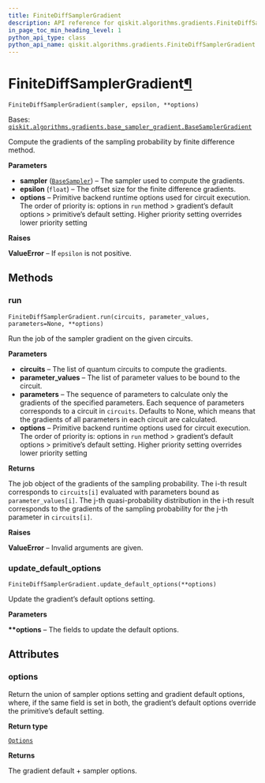 ```yaml
---
title: FiniteDiffSamplerGradient
description: API reference for qiskit.algorithms.gradients.FiniteDiffSamplerGradient
in_page_toc_min_heading_level: 1
python_api_type: class
python_api_name: qiskit.algorithms.gradients.FiniteDiffSamplerGradient
---
```


# FiniteDiffSamplerGradient[¶](#finitediffsamplergradient "Permalink to this headline")

<span id="qiskit.algorithms.gradients.FiniteDiffSamplerGradient" />

`FiniteDiffSamplerGradient(sampler, epsilon, **options)`

Bases: [`qiskit.algorithms.gradients.base_sampler_gradient.BaseSamplerGradient`](qiskit.algorithms.gradients.BaseSamplerGradient "qiskit.algorithms.gradients.base_sampler_gradient.BaseSamplerGradient")

Compute the gradients of the sampling probability by finite difference method.

**Parameters**

*   **sampler** ([`BaseSampler`](qiskit.primitives.BaseSampler "qiskit.primitives.base.base_sampler.BaseSampler")) – The sampler used to compute the gradients.
*   **epsilon** (`float`) – The offset size for the finite difference gradients.
*   **options** – Primitive backend runtime options used for circuit execution. The order of priority is: options in `run` method > gradient’s default options > primitive’s default setting. Higher priority setting overrides lower priority setting

**Raises**

**ValueError** – If `epsilon` is not positive.

## Methods

### run

<span id="qiskit.algorithms.gradients.FiniteDiffSamplerGradient.run" />

`FiniteDiffSamplerGradient.run(circuits, parameter_values, parameters=None, **options)`

Run the job of the sampler gradient on the given circuits.

**Parameters**

*   **circuits** – The list of quantum circuits to compute the gradients.
*   **parameter\_values** – The list of parameter values to be bound to the circuit.
*   **parameters** – The sequence of parameters to calculate only the gradients of the specified parameters. Each sequence of parameters corresponds to a circuit in `circuits`. Defaults to None, which means that the gradients of all parameters in each circuit are calculated.
*   **options** – Primitive backend runtime options used for circuit execution. The order of priority is: options in `run` method > gradient’s default options > primitive’s default setting. Higher priority setting overrides lower priority setting

**Returns**

The job object of the gradients of the sampling probability. The i-th result corresponds to `circuits[i]` evaluated with parameters bound as `parameter_values[i]`. The j-th quasi-probability distribution in the i-th result corresponds to the gradients of the sampling probability for the j-th parameter in `circuits[i]`.

**Raises**

**ValueError** – Invalid arguments are given.

### update\_default\_options

<span id="qiskit.algorithms.gradients.FiniteDiffSamplerGradient.update_default_options" />

`FiniteDiffSamplerGradient.update_default_options(**options)`

Update the gradient’s default options setting.

**Parameters**

**\*\*options** – The fields to update the default options.

## Attributes

<span id="qiskit.algorithms.gradients.FiniteDiffSamplerGradient.options" />

### options

Return the union of sampler options setting and gradient default options, where, if the same field is set in both, the gradient’s default options override the primitive’s default setting.

**Return type**

[`Options`](qiskit.providers.Options "qiskit.providers.options.Options")

**Returns**

The gradient default + sampler options.

